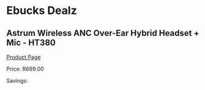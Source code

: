 
# Ebucks Dealz
## Astrum Wireless ANC Over-Ear Hybrid Headset + Mic - HT380
[Product Page](https://www.ebucks.com/web/shop/productSelected.do?prodId=1207193342&catId=1193873409)

Price: R699.00

Savings: 


	